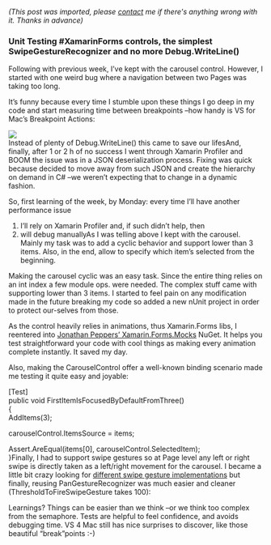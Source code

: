*(This post was imported, please [contact](#/contact) me if there's anything wrong with it. Thanks in advance)*

### Unit Testing #XamarinForms controls, the simplest SwipeGestureRecognizer and no more Debug.WriteLine()

Following with previous week, I’ve kept with the carousel control. However, I started with one weird bug where a navigation between two Pages was taking too long.

It’s funny because every time I stumble upon these things I go deep in my code and start measuring time between breakpoints –how handy is VS for Mac’s Breakpoint Actions:

![](https://cdn-images-1.medium.com/max/800/1*_RCs4suCdxCfUk6PWiIqfA.png)  
Instead of plenty of Debug.WriteLine() this came to save our lifesAnd, finally, after 1 or 2 h of no success I went through Xamarin Profiler and BOOM the issue was in a JSON deserialization process. Fixing was quick because decided to move away from such JSON and create the hierarchy on demand in C# –we weren’t expecting that to change in a dynamic fashion.

So, first learning of the week, by Monday: every time I’ll have another performance issue


  1. I’ll rely on Xamarin Profiler and, if such didn’t help, then
  2. will debug manuallyAs I was telling above I kept with the carousel. Mainly my task was to add a cyclic behavior and support lower than 3 items. Also, in the end, allow to specify which item’s selected from the beginning.

Making the carousel cyclic was an easy task. Since the entire thing relies on an int index a few module ops. were needed. The complex stuff came with supporting lower than 3 items. I started to feel pain on any modification made in the future breaking my code so added a new nUnit project in order to protect our-selves from those.

As the control heavily relies in animations, thus Xamarin.Forms libs, I reentered into [Jonathan Peppers’ Xamarin.Forms.Mocks](https://github.com/jonathanpeppers/Xamarin.Forms.Mocks) NuGet. It helps you test straightforward your code with cool things as making every animation complete instantly. It saved my day.

Also, making the CarouselControl offer a well-known binding scenario made me testing it quite easy and joyable:

[Test]  
 public void FirstItemIsFocusedByDefaultFromThree()  
 {  
 AddItems(3);  
   
 carouselControl.ItemsSource = items;  
   
 Assert.AreEqual(items[0], carouselControl.SelectedItem);  
 }Finally, I had to support swipe gestures so at Page level any left or right swipe is directly taken as a left/right movement for the carousel. I became a little bit crazy looking for [different swipe gesture implementations](https://github.com/xamarin/Xamarin.Forms/pull/1007/files) but finally, reusing PanGestureRecognizer was much easier and cleaner (ThresholdToFireSwipeGesture takes 100):

Learnings? Things can be easier than we think –or we think too complex from the semaphore. Tests are helpful to feel confidence, and avoids debugging time. VS 4 Mac still has nice surprises to discover, like those beautiful “break”points :-)